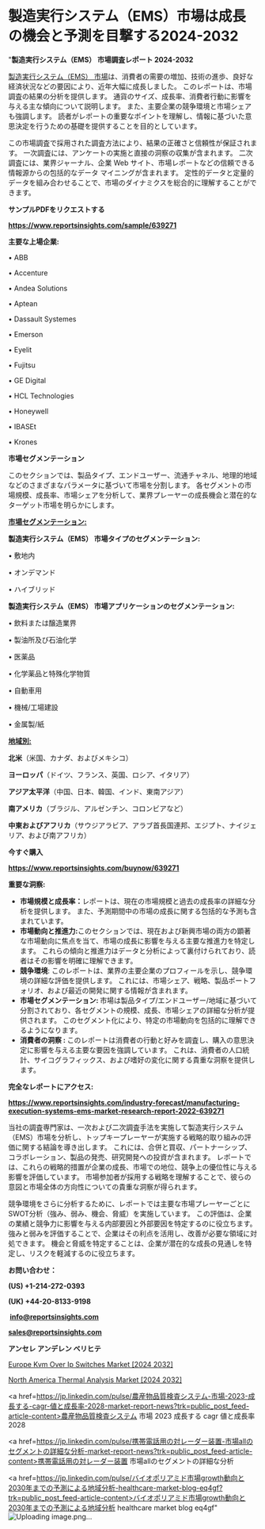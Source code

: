 # 製造実行システム（EMS）市場は成長の機会と予測を目撃する2024-2032

"<strong>製造実行システム（EMS） 市場調査レポート 2024-2032</strong>

<a href=https://www.reportsinsights.com/sample/639271>製造実行システム（EMS） 市場</a>は、消費者の需要の増加、技術の進歩、良好な経済状況などの要因により、近年大幅に成長しました。 このレポートは、市場調査の結果の分析を提供します。 通貨のサイズ、成長率、消費者行動に影響を与える主な傾向について説明します。 また、主要企業の競争環境と市場シェアも強調します。 読者がレポートの重要なポイントを理解し、情報に基づいた意思決定を行うための基礎を提供することを目的としています。

この市場調査で採用された調査方法により、結果の正確さと信頼性が保証されます。 一次調査には、アンケートの実施と直接の洞察の収集が含まれます。 二次調査には、業界ジャーナル、企業 Web サイト、市場レポートなどの信頼できる情報源からの包括的なデータ マイニングが含まれます。 定性的データと定量的データを組み合わせることで、市場のダイナミクスを総合的に理解することができます。

<strong><b>サンプルPDFをリクエストする</b></strong>

<a href=https://www.reportsinsights.com/sample/639271><strong><u>https://www.reportsinsights.com/sample/639271</u></strong></a>

<strong>主要な上場企業:</strong>

• ABB

• Accenture

• Andea Solutions

• Aptean

• Dassault Systemes

• Emerson

• Eyelit

• Fujitsu

• GE Digital

• HCL Technologies

• Honeywell

• IBASEt

• Krones

<strong>市場セグメンテーション</strong>

このセクションでは、製品タイプ、エンドユーザー、流通チャネル、地理的地域などのさまざまなパラメータに基づいて市場を分割します。 各セグメントの市場規模、成長率、市場シェアを分析して、業界プレーヤーの成長機会と潜在的なターゲット市場を明らかにします。

<strong><u>市場セグメンテーション</u></strong><strong><u>:</u></strong>

<strong>製造実行システム（EMS） 市場タイプのセグメンテーション:</strong>

• 敷地内

• オンデマンド

• ハイブリッド

<strong>製造実行システム（EMS） 市場アプリケーションのセグメンテーション:</strong>

• 飲料または醸造業界

• 製油所及び石油化学

• 医薬品

• 化学薬品と特殊化学物質

• 自動車用

• 機械/工場建設

• 金属製/紙

<strong><u>地域別</u></strong><strong><u>:</u></strong>

<strong>北米</strong>（米国、カナダ、およびメキシコ）

<strong>ヨーロッパ</strong>（ドイツ、フランス、英国、ロシア、イタリア）

<strong>アジア太平洋</strong>（中国、日本、韓国、インド、東南アジア）

<strong>南アメリカ</strong>（ブラジル、アルゼンチン、コロンビアなど）

<strong>中東およびアフリカ</strong>（サウジアラビア、アラブ首長国連邦、エジプト、ナイジェリア、および南アフリカ）

<strong>今すぐ購入</strong>

<a href=https://www.reportsinsights.com/buynow/639271><strong><u>https://www.reportsinsights.com/buynow/639271</u></strong></a>

<strong>重要な洞察:</strong>
<ul>
  <li><strong>市場規模と成長率：</strong>レポートは、現在の市場規模と過去の成長率の詳細な分析を提供します。 また、予測期間中の市場の成長に関する包括的な予測も含まれています。</li>
  <li><strong>市場動向と推進力:</strong>このセクションでは、現在および新興市場の両方の顕著な市場動向に焦点を当て、市場の成長に影響を与える主要な推進力を特定します。 これらの傾向と推進力はデータと分析によって裏付けられており、読者はその影響を明確に理解できます。</li>
  <li><strong>競争環境</strong>: このレポートは、業界の主要企業のプロフィールを示し、競争環境の詳細な評価を提供します。 これには、市場シェア、戦略、製品ポートフォリオ、および最近の開発に関する情報が含まれます。</li>
  <li><strong>市場セグメンテーション: </strong>市場は製品タイプ/エンドユーザー/地域に基づいて分割されており、各セグメントの規模、成長、市場シェアの詳細な分析が提供されます。 このセグメント化により、特定の市場動向を包括的に理解できるようになります。</li>
  <li><strong>消費者の洞察 : </strong>このレポートは消費者の行動と好みを調査し、購入の意思決定に影響を与える主要な要因を強調しています。 これは、消費者の人口統計、サイコグラフィックス、および嗜好の変化に関する貴重な洞察を提供します。</li>
</ul>
<strong>完全なレポートにアクセス:</strong>

<a href=https://www.reportsinsights.com/industry-forecast/manufacturing-execution-systems-ems-market-research-report-2022-639271><strong><u><b>https://www.reportsinsights.com/industry-forecast/manufacturing-execution-systems-ems-market-research-report-2022-639271</b></u></strong></a>

当社の調査専門家は、一次および二次調査手法を実施して製造実行システム（EMS）市場を分析し、トップキープレーヤーが実施する戦略的取り組みの評価に関する結論を導き出します。 これには、合併と買収、パートナーシップ、コラボレーション、製品の発売、研究開発への投資が含まれます。 レポートでは、これらの戦略的措置が企業の成長、市場での地位、競争上の優位性に与える影響を評価しています。 市場参加者が採用する戦略を理解することで、彼らの意図と市場全体の方向性についての貴重な洞察が得られます。

競争環境をさらに分析するために、レポートでは主要な市場プレーヤーごとにSWOT分析（強み、弱み、機会、脅威）を実施しています。 この評価は、企業の業績と競争力に影響を与える内部要因と外部要因を特定するのに役立ちます。 強みと弱みを評価することで、企業はその利点を活用し、改善が必要な領域に対処できます。 機会と脅威を特定することは、企業が潜在的な成長の見通しを特定し、リスクを軽減するのに役立ちます。

<strong>お問い合わせ：</strong>

<strong>(US) +1-214-272-0393</strong>

<strong>(UK) +44-20-8133-9198</strong>

<strong> </strong><a href=info@reportsinsights.com><strong><u>info@reportsinsights.com</u></strong></a>

<a href=sales@reportsinsights.com><strong><u>sales@reportsinsights.com</u></strong></a>

<strong>アンセレ アンデレン ベリヒテ</strong>

<a href=https://www.linkedin.com/pulse/europe-kvm-over-ip-switches-market-in-depth-analysis-dd2ue/>Europe Kvm Over Ip Switches Market [2024 2032]</a>

<a href=https://www.linkedin.com/pulse/north-america-thermal-analysis-market-growth-focused-xznlf/>North America Thermal Analysis Market [2024 2032]</a>

<a href=https://jp.linkedin.com/pulse/農産物品質検査システム-市場-2023-成長する-cagr-値と成長率-2028-market-report-news?trk=public_post_feed-article-content>農産物品質検査システム 市場 2023 成長する cagr 値と成長率 2028</a>

<a href=https://jp.linkedin.com/pulse/携帯電話用の対レーダー装置-市場allのセグメントの詳細な分析-market-report-news?trk=public_post_feed-article-content>携帯電話用の対レーダー装置 市場allのセグメントの詳細な分析</a>

<a href=https://jp.linkedin.com/pulse/バイオポリアミド市場growth動向と2030年までの予測による地域分析-healthcare-market-blog-eq4gf?trk=public_post_feed-article-content>バイオポリアミド市場growth動向と2030年までの予測による地域分析 healthcare market blog eq4gf</a>"
![Uploading image.png…]()
